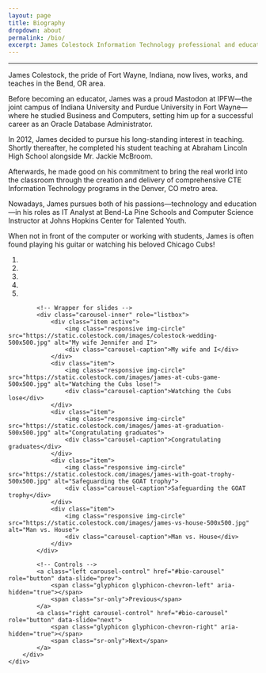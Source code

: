 ```yaml
---
layout: page
title: Biography
dropdown: about
permalink: /bio/
excerpt: James Colestock Information Technology professional and educator from Fort Wayne, IN now lives in Bend, OR
---
```

<hr>
<div class="row">
    <div class="col-md-8">
        <p>James Colestock, the pride of Fort Wayne, Indiana, now lives, works, and teaches in the Bend, OR area.</p>
        <p>Before becoming an educator, James was a proud Mastodon at IPFW&mdash;the joint campus of Indiana University and Purdue University in Fort Wayne&mdash;where he studied Business and Computers, setting him up for a successful career as an Oracle Database Administrator.</p>
        <p>In 2012, James decided to pursue his long-standing interest in teaching. Shortly thereafter, he completed his student teaching at Abraham Lincoln High School alongside Mr. Jackie McBroom.</p>
        <p>Afterwards, he made good on his commitment to bring the real world into the classroom through the creation and delivery of comprehensive CTE Information Technology programs in the Denver, CO metro area.</p>
        <p>Nowadays, James pursues both of his passions&mdash;technology and education&mdash;in his roles as IT Analyst at Bend-La Pine Schools and Computer Science Instructor at Johns Hopkins Center for Talented Youth.</p>
        <p>When not in front of the computer or working with students, James is often found playing his guitar or watching his beloved Chicago Cubs!</p>
    </div>
    <div class="col-md-4 xs-mt-20 sm-mt-30 lg-mt-40">
        <div id="bio-carousel" class="carousel slide" data-ride="carousel">
            <!-- Indicators -->
            <ol class="carousel-indicators">
                <li data-target="#bio-carousel" data-slide-to="0" class="active"></li>
                <li data-target="#bio-carousel" data-slide-to="1"></li>
                <li data-target="#bio-carousel" data-slide-to="2"></li>
                <li data-target="#bio-carousel" data-slide-to="3"></li>
                <li data-target="#bio-carousel" data-slide-to="4"></li>
            </ol>

            <!-- Wrapper for slides -->
            <div class="carousel-inner" role="listbox">
                <div class="item active">
                    <img class="responsive img-circle" src="https://static.colestock.com/images/colestock-wedding-500x500.jpg" alt="My wife Jennifer and I">
                    <div class="carousel-caption">My wife and I</div>
                </div>
                <div class="item">
                    <img class="responsive img-circle" src="https://static.colestock.com/images/james-at-cubs-game-500x500.jpg" alt="Watching the Cubs lose!">
                    <div class="carousel-caption">Watching the Cubs lose</div>
                </div>
                <div class="item">
                    <img class="responsive img-circle" src="https://static.colestock.com/images/james-at-graduation-500x500.jpg" alt="Congratulating graduates">
                    <div class="carousel-caption">Congratulating graduates</div>
                </div>
                <div class="item">
                    <img class="responsive img-circle" src="https://static.colestock.com/images/james-with-goat-trophy-500x500.jpg" alt="Safeguarding the GOAT trophy">
                    <div class="carousel-caption">Safeguarding the GOAT trophy</div>
                </div>
                <div class="item">
                    <img class="responsive img-circle" src="https://static.colestock.com/images/james-vs-house-500x500.jpg" alt="Man vs. House">
                    <div class="carousel-caption">Man vs. House</div>
                </div>
            </div>

            <!-- Controls -->
            <a class="left carousel-control" href="#bio-carousel" role="button" data-slide="prev">
                <span class="glyphicon glyphicon-chevron-left" aria-hidden="true"></span>
                <span class="sr-only">Previous</span>
            </a>
            <a class="right carousel-control" href="#bio-carousel" role="button" data-slide="next">
                <span class="glyphicon glyphicon-chevron-right" aria-hidden="true"></span>
                <span class="sr-only">Next</span>
            </a>
        </div>
    </div>
</div>
